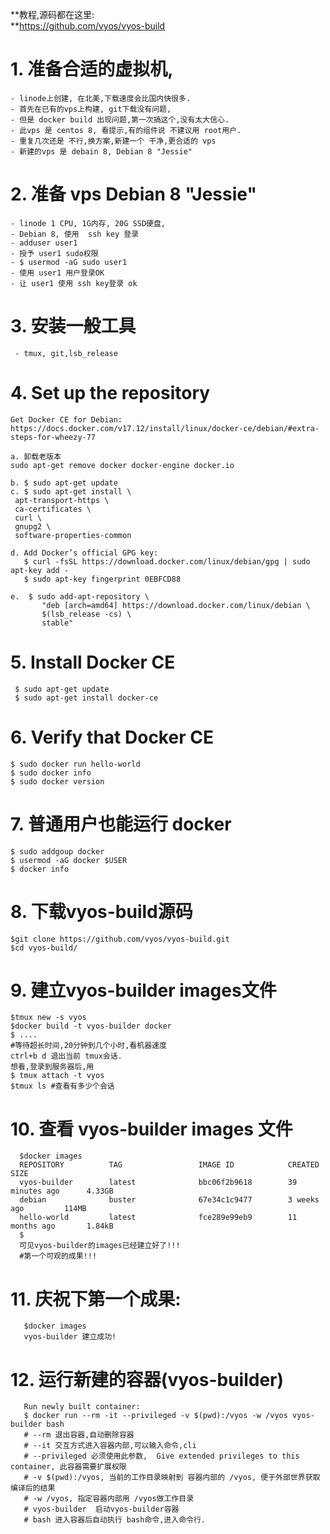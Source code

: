 
**教程,源码都在这里:  
**https://github.com/vyos/vyos-build

# 1. 准备合适的虚拟机, 
    - linode上创建, 在北美,下载速度会比国内快很多. 
    - 首先在已有的vps上构建, git下载没有问题, 
    - 但是 docker build 出现问题,第一次搞这个,没有太大信心.
    - 此vps 是 centos 8, 看提示,有的组件说 不建议用 root用户. 
    - 重复几次还是 不行,换方案,新建一个 干净,更合适的 vps
    - 新建的vps 是 debain 8, Debian 8 "Jessie" 

# 2. 准备 vps Debian 8 "Jessie" 
    - linode 1 CPU, 1G内存, 20G SSD硬盘,
    - Debian 8, 使用  ssh key 登录
    - adduser user1
    - 授予 user1 sudo权限
    - $ usermod -aG sudo user1
    - 使用 user1 用户登录OK
    - 让 user1 使用 ssh key登录 ok
    
# 3. 安装一般工具
     - tmux, git,lsb_release
    
# 4. Set up the repository  
    Get Docker CE for Debian:  
    https://docs.docker.com/v17.12/install/linux/docker-ce/debian/#extra-steps-for-wheezy-77
   
    a. 卸载老版本
    sudo apt-get remove docker docker-engine docker.io
    
    b. $ sudo apt-get update
    c. $ sudo apt-get install \
     apt-transport-https \
     ca-certificates \
     curl \
     gnupg2 \
     software-properties-common
    
    d. Add Docker’s official GPG key:
       $ curl -fsSL https://download.docker.com/linux/debian/gpg | sudo apt-key add -
       $ sudo apt-key fingerprint 0EBFCD88
       
    e.  $ sudo add-apt-repository \
           "deb [arch=amd64] https://download.docker.com/linux/debian \
           $(lsb_release -cs) \
           stable"

# 5. Install Docker CE
     $ sudo apt-get update
     $ sudo apt-get install docker-ce  
   
# 6. Verify that Docker CE
    $ sudo docker run hello-world
    $ sudo docker info
    $ sudo docker version
   
# 7. 普通用户也能运行 docker
    $ sudo addgoup docker
    $ usermod -aG docker $USER
    $ docker info
    
# 8. 下载vyos-build源码
    $git clone https://github.com/vyos/vyos-build.git
    $cd vyos-build/
   
# 9. 建立vyos-builder images文件
    $tmux new -s vyos
    $docker build -t vyos-builder docker
    $ ....
    #等待超长时间,20分钟到几个小时,看机器速度
    ctrl+b d 退出当前 tmux会话.
    想看,登录到服务器后,用 
    $ tmux attach -t vyos
    $tmux ls #查看有多少个会话
    
# 10. 查看 vyos-builder images 文件 
      $docker images
      REPOSITORY          TAG                 IMAGE ID            CREATED             SIZE
      vyos-builder        latest              bbc06f2b9618        39 minutes ago      4.33GB
      debian              buster              67e34c1c9477        3 weeks ago         114MB
      hello-world         latest              fce289e99eb9        11 months ago       1.84kB
      $
      可见vyos-builder的images已经建立好了!!!
      #第一个可观的成果!!!
      
 # 11. 庆祝下第一个成果:
       $docker images
       vyos-builder 建立成功!
       
 # 12. 运行新建的容器(vyos-builder)
       Run newly built container:
       $ docker run --rm -it --privileged -v $(pwd):/vyos -w /vyos vyos-builder bash
       # --rm 退出容器,自动删除容器
       # --it 交互方式进入容器内部,可以输入命令,cli
       # --privileged 必须使用此参数,  Give extended privileges to this container, 此容器需要扩展权限
       # -v $(pwd):/vyos, 当前的工作目录映射到 容器内部的 /vyos, 便于外部世界获取编译后的结果
       # -w /vyos, 指定容器内部用 /vyos做工作目录
       # vyos-builder  启动vyos-builder容器
       # bash 进入容器后自动执行 bash命令,进入命令行.
       
       
       
   
   
